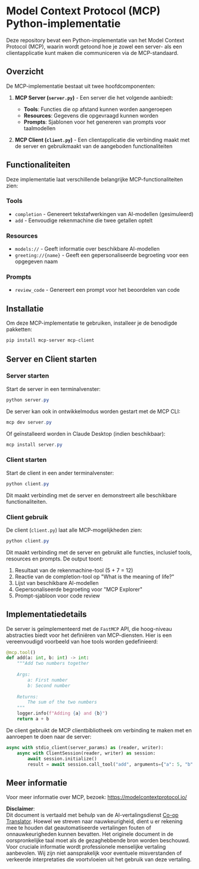 <!--
CO_OP_TRANSLATOR_METADATA:
{
  "original_hash": "706b9b075dc484b73a053e6e9c709b4b",
  "translation_date": "2025-07-13T23:33:36+00:00",
  "source_file": "04-PracticalImplementation/samples/python/README.md",
  "language_code": "nl"
}
-->
# Model Context Protocol (MCP) Python-implementatie

Deze repository bevat een Python-implementatie van het Model Context Protocol (MCP), waarin wordt getoond hoe je zowel een server- als een clientapplicatie kunt maken die communiceren via de MCP-standaard.

## Overzicht

De MCP-implementatie bestaat uit twee hoofdcomponenten:

1. **MCP Server (`server.py`)** - Een server die het volgende aanbiedt:
   - **Tools**: Functies die op afstand kunnen worden aangeroepen
   - **Resources**: Gegevens die opgevraagd kunnen worden
   - **Prompts**: Sjablonen voor het genereren van prompts voor taalmodellen

2. **MCP Client (`client.py`)** - Een clientapplicatie die verbinding maakt met de server en gebruikmaakt van de aangeboden functionaliteiten

## Functionaliteiten

Deze implementatie laat verschillende belangrijke MCP-functionaliteiten zien:

### Tools
- `completion` - Genereert tekstafwerkingen van AI-modellen (gesimuleerd)
- `add` - Eenvoudige rekenmachine die twee getallen optelt

### Resources
- `models://` - Geeft informatie over beschikbare AI-modellen
- `greeting://{name}` - Geeft een gepersonaliseerde begroeting voor een opgegeven naam

### Prompts
- `review_code` - Genereert een prompt voor het beoordelen van code

## Installatie

Om deze MCP-implementatie te gebruiken, installeer je de benodigde pakketten:

```powershell
pip install mcp-server mcp-client
```

## Server en Client starten

### Server starten

Start de server in een terminalvenster:

```powershell
python server.py
```

De server kan ook in ontwikkelmodus worden gestart met de MCP CLI:

```powershell
mcp dev server.py
```

Of geïnstalleerd worden in Claude Desktop (indien beschikbaar):

```powershell
mcp install server.py
```

### Client starten

Start de client in een ander terminalvenster:

```powershell
python client.py
```

Dit maakt verbinding met de server en demonstreert alle beschikbare functionaliteiten.

### Client gebruik

De client (`client.py`) laat alle MCP-mogelijkheden zien:

```powershell
python client.py
```

Dit maakt verbinding met de server en gebruikt alle functies, inclusief tools, resources en prompts. De output toont:

1. Resultaat van de rekenmachine-tool (5 + 7 = 12)
2. Reactie van de completion-tool op "What is the meaning of life?"
3. Lijst van beschikbare AI-modellen
4. Gepersonaliseerde begroeting voor "MCP Explorer"
5. Prompt-sjabloon voor code review

## Implementatiedetails

De server is geïmplementeerd met de `FastMCP` API, die hoog-niveau abstracties biedt voor het definiëren van MCP-diensten. Hier is een vereenvoudigd voorbeeld van hoe tools worden gedefinieerd:

```python
@mcp.tool()
def add(a: int, b: int) -> int:
    """Add two numbers together
    
    Args:
        a: First number
        b: Second number
    
    Returns:
        The sum of the two numbers
    """
    logger.info(f"Adding {a} and {b}")
    return a + b
```

De client gebruikt de MCP clientbibliotheek om verbinding te maken met en aanroepen te doen naar de server:

```python
async with stdio_client(server_params) as (reader, writer):
    async with ClientSession(reader, writer) as session:
        await session.initialize()
        result = await session.call_tool("add", arguments={"a": 5, "b": 7})
```

## Meer informatie

Voor meer informatie over MCP, bezoek: https://modelcontextprotocol.io/

**Disclaimer**:  
Dit document is vertaald met behulp van de AI-vertalingsdienst [Co-op Translator](https://github.com/Azure/co-op-translator). Hoewel we streven naar nauwkeurigheid, dient u er rekening mee te houden dat geautomatiseerde vertalingen fouten of onnauwkeurigheden kunnen bevatten. Het originele document in de oorspronkelijke taal moet als de gezaghebbende bron worden beschouwd. Voor cruciale informatie wordt professionele menselijke vertaling aanbevolen. Wij zijn niet aansprakelijk voor eventuele misverstanden of verkeerde interpretaties die voortvloeien uit het gebruik van deze vertaling.